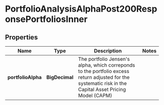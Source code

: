 

# PortfolioAnalysisAlphaPost200ResponsePortfoliosInner


## Properties

| Name | Type | Description | Notes |
|------------ | ------------- | ------------- | -------------|
|**portfolioAlpha** | **BigDecimal** | The portfolio Jensen&#39;s alpha, which correponds to the portfolio excess return adjusted for the systematic risk in the Capital Asset Pricing Model (CAPM) |  |



